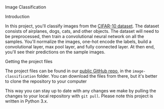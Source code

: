 Image Classification

Introduction

In this project, you'll classify images from the [CIFAR-10 dataset](https://www.cs.toronto.edu/~kriz/cifar.html). The dataset consists of airplanes, dogs, cats, and other objects. 
The dataset will need to be preprocessed, then train a convolutional neural network on all the samples. 
You'll normalize the images, one-hot encode the labels, build a convolutional layer, max pool layer, and fully connected layer. 
At then end, you'll see their predictions on the sample images.

Getting the project files

The project files can be found in our [public GitHub repo](https://github.com/udacity/deep-learning), in the ```image-classification``` folder. 
You can download the files from there, but it's better to clone the repository to your computer

This way you can stay up to date with any changes we make by pulling the changes to your local repository with ```git pull```. 
Please note this project is written in Python 3.x.
